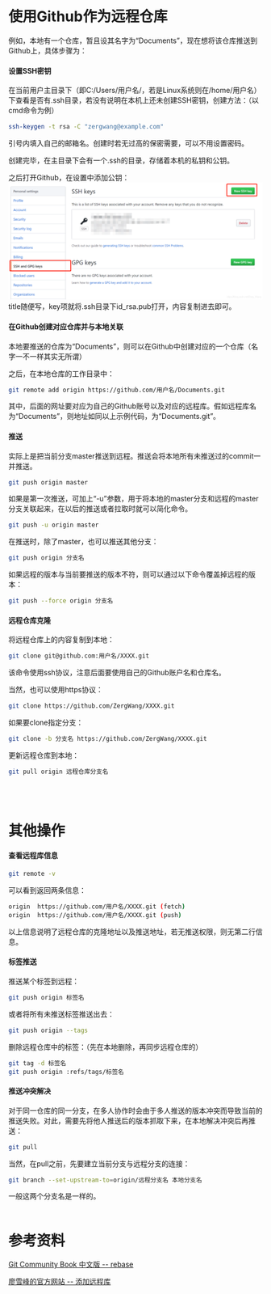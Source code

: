 # 使用Github作为远程仓库
例如，本地有一个仓库，暂且设其名字为“Documents”，现在想将该仓库推送到Github上，具体步骤为：

#### 设置SSH密钥
在当前用户主目录下（即C:/Users/用户名/，若是Linux系统则在/home/用户名）下查看是否有.ssh目录，若没有说明在本机上还未创建SSH密钥，创建方法：（以cmd命令为例）
```bash
ssh-keygen -t rsa -C "zergwang@example.com"
```
引号内填入自己的邮箱名。创建时若无过高的保密需要，可以不用设置密码。

创建完毕，在主目录下会有一个.ssh的目录，存储着本机的私钥和公钥。

之后打开Github，在设置中添加公钥：
![](Git自学笔记（远程仓库）_1.png)
title随便写，key项就将.ssh目录下id_rsa.pub打开，内容复制进去即可。

#### 在Github创建对应仓库并与本地关联
本地要推送的仓库为“Documents”，则可以在Github中创建对应的一个仓库（名字一不一样其实无所谓）

之后，在本地仓库的工作目录中：
```bash
git remote add origin https://github.com/用户名/Documents.git
```
其中，后面的网址要对应为自己的Github账号以及对应的远程库。假如远程库名为“Documents”，则地址如同以上示例代码，为“Documents.git”。
#### 推送
实际上是把当前分支master推送到远程。推送会将本地所有未推送过的commit一并推送。
```bash
git push origin master
```
如果是第一次推送，可加上“-u”参数，用于将本地的master分支和远程的master分支关联起来，在以后的推送或者拉取时就可以简化命令。
```bash
git push -u origin master
```
在推送时，除了master，也可以推送其他分支：
```bash
git push origin 分支名
```
如果远程的版本与当前要推送的版本不符，则可以通过以下命令覆盖掉远程的版本：
```bash
git push --force origin 分支名
```
#### 远程仓库克隆
将远程仓库上的内容复制到本地：
```bash
git clone git@github.com:用户名/XXXX.git
```
该命令使用ssh协议，注意后面要使用自己的Github账户名和仓库名。

当然，也可以使用https协议：
```bash
git clone https://github.com/ZergWang/XXXX.git
```
如果要clone指定分支：
```bash
git clone -b 分支名 https://github.com/ZergWang/XXXX.git
```
更新远程仓库到本地：
```bash
git pull origin 远程仓库分支名
```
<br/><br/>

# 其他操作
#### 查看远程库信息
```bash
git remote -v
```
可以看到返回两条信息：
```bash
origin  https://github.com/用户名/XXXX.git (fetch)
origin  https://github.com/用户名/XXXX.git (push)
```
以上信息说明了远程仓库的克隆地址以及推送地址，若无推送权限，则无第二行信息。

#### 标签推送
推送某个标签到远程：
```bash
git push origin 标签名
```
或者将所有未推送标签推送出去：
```bash
git push origin --tags
```
删除远程仓库中的标签：（先在本地删除，再同步远程仓库的）
```bash
git tag -d 标签名
git push origin :refs/tags/标签名
```
#### 推送冲突解决
对于同一仓库的同一分支，在多人协作时会由于多人推送的版本冲突而导致当前的推送失败。对此，需要先将他人推送后的版本抓取下来，在本地解决冲突后再推送：
```bash
git pull
```
当然，在pull之前，先要建立当前分支与远程分支的连接：
```bash
git branch --set-upstream-to=origin/远程分支名 本地分支名
```
一般这两个分支名是一样的。
<br/><br/>

# 参考资料
[Git Community Book 中文版 -- rebase](http://gitbook.liuhui998.com/4_2.html)

[廖雪峰的官方网站 -- 添加远程库](https://www.liaoxuefeng.com/wiki/896043488029600/898732864121440)

